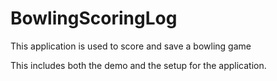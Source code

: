 # BowlingScoringLog
This application is used to score and save a bowling game

This includes both the demo and the setup for the application.
